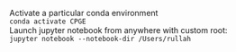Activate a particular conda environment   
```conda activate CPGE```   
Launch jupyter notebook from anywhere with custom root:   
```jupyter notebook --notebook-dir /Users/rullah```
